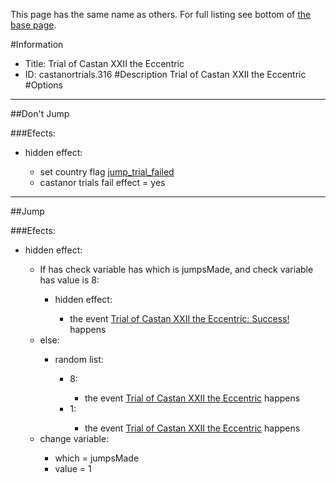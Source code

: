 This page has the same name as others. For full listing see bottom of [the base page](trial_of_castan_xxii_the_eccentric.md).

#Information
 - Title: Trial of Castan XXII the Eccentric
 - ID: castanortrials.316
#Description
Trial of Castan XXII the Eccentric
#Options

___
##Don't Jump

###Efects:<ul><li>hidden effect:</li><ul><li>set country flag [jump_trial_failed](../flags/jump_trial_failed.md)</li><li>castanor trials fail effect = yes</li></ul></ul>

___
##Jump

###Efects:<ul><li>hidden effect:</li><ul><li>If has check variable has which is jumpsMade, and check variable has value is 8:</li><ul><li>hidden effect:</li><ul><li>the event [Trial of Castan XXII the Eccentric: Success!](../events/trial_of_castan_xxii_the_eccentric_success.md) happens</li></ul></ul><li>else:</li><ul><li>random list:</li><ul><li>8:</li><ul><li>the event [Trial of Castan XXII the Eccentric](../events/trial_of_castan_xxii_the_eccentric.md) happens</li></ul><li>1:</li><ul><li>the event [Trial of Castan XXII the Eccentric](../events/trial_of_castan_xxii_the_eccentric.md) happens</li></ul></ul></ul><li>change variable:</li><ul><li>which = jumpsMade</li><li>value = 1</li></ul></ul></ul>
